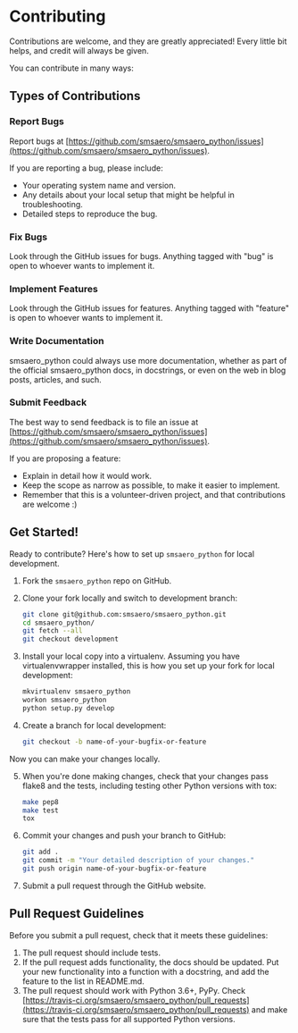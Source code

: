 # Contributing

Contributions are welcome, and they are greatly appreciated! Every little bit helps, and credit will always be given.

You can contribute in many ways:

## Types of Contributions

### Report Bugs

Report bugs at [https://github.com/smsaero/smsaero_python/issues](https://github.com/smsaero/smsaero_python/issues).

If you are reporting a bug, please include:

- Your operating system name and version.
- Any details about your local setup that might be helpful in troubleshooting.
- Detailed steps to reproduce the bug.

### Fix Bugs

Look through the GitHub issues for bugs. Anything tagged with "bug" is open to whoever wants to implement it.

### Implement Features

Look through the GitHub issues for features. Anything tagged with "feature" is open to whoever wants to implement it.

### Write Documentation

smsaero_python could always use more documentation, whether as part of the official smsaero_python docs, in docstrings, or even on the web in blog posts, articles, and such.

### Submit Feedback

The best way to send feedback is to file an issue at [https://github.com/smsaero/smsaero_python/issues](https://github.com/smsaero/smsaero_python/issues).

If you are proposing a feature:

- Explain in detail how it would work.
- Keep the scope as narrow as possible, to make it easier to implement.
- Remember that this is a volunteer-driven project, and that contributions are welcome :)

## Get Started!

Ready to contribute? Here's how to set up `smsaero_python` for local development.

1. Fork the `smsaero_python` repo on GitHub.
2. Clone your fork locally and switch to development branch:

    ```bash
    git clone git@github.com:smsaero/smsaero_python.git
    cd smsaero_python/
    git fetch --all
    git checkout development
    ```

3. Install your local copy into a virtualenv. Assuming you have virtualenvwrapper installed, this is how you set up your fork for local development:

    ```bash
    mkvirtualenv smsaero_python
    workon smsaero_python
    python setup.py develop
    ```

4. Create a branch for local development:

    ```bash
    git checkout -b name-of-your-bugfix-or-feature
    ```

Now you can make your changes locally.

5. When you're done making changes, check that your changes pass flake8 and the tests, including testing other Python versions with tox:

    ```bash
    make pep8
    make test
    tox
    ```

5. Commit your changes and push your branch to GitHub:

    ```bash
    git add .
    git commit -m "Your detailed description of your changes."
    git push origin name-of-your-bugfix-or-feature
    ```

6. Submit a pull request through the GitHub website.


## Pull Request Guidelines

Before you submit a pull request, check that it meets these guidelines:

1. The pull request should include tests.
2. If the pull request adds functionality, the docs should be updated. Put your new functionality into a function with a docstring, and add the feature to the list in README.md.
3. The pull request should work with Python 3.6+, PyPy. Check [https://travis-ci.org/smsaero/smsaero_python/pull_requests](https://travis-ci.org/smsaero/smsaero_python/pull_requests) and make sure that the tests pass for all supported Python versions.
